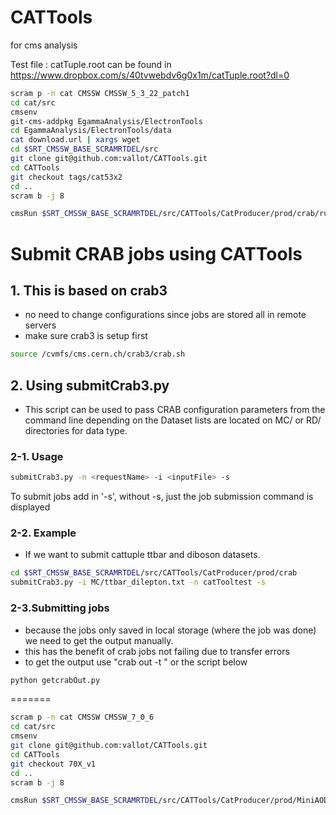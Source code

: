 CATTools
========

for cms analysis

Test file : catTuple.root can be found in https://www.dropbox.com/s/40tvwebdv6g0x1m/catTuple.root?dl=0
```bash
scram p -n cat CMSSW CMSSW_5_3_22_patch1
cd cat/src
cmsenv
git-cms-addpkg EgammaAnalysis/ElectronTools
cd EgammaAnalysis/ElectronTools/data
cat download.url | xargs wget
cd $SRT_CMSSW_BASE_SCRAMRTDEL/src
git clone git@github.com:vallot/CATTools.git
cd CATTools
git checkout tags/cat53x2
cd ..
scram b -j 8

cmsRun $SRT_CMSSW_BASE_SCRAMRTDEL/src/CATTools/CatProducer/prod/crab/runCatupling.py

```

# Submit CRAB jobs using CATTools
## 1. This is based on crab3
 - no need to change configurations since jobs are stored all in remote servers
 - make sure crab3 is setup first
```bash
source /cvmfs/cms.cern.ch/crab3/crab.sh
```

## 2. Using submitCrab3.py
- This script can be used to pass CRAB configuration parameters from the command line depending on the Dataset lists are located on MC/ or RD/ directories for data type.

### 2-1. Usage 
```bash
submitCrab3.py -n <requestName> -i <inputFile> -s
```
To submit jobs add in '-s', without -s, just the job submission command is displayed
### 2-2. Example
- If we want to submit cattuple ttbar and diboson datasets.
```bash
cd $SRT_CMSSW_BASE_SCRAMRTDEL/src/CATTools/CatProducer/prod/crab
submitCrab3.py -i MC/ttbar_dilepton.txt -n catTooltest -s 
```

### 2-3.Submitting jobs
- because the jobs only saved in local storage (where the job was done) we need to get the output manually. 
- this has the benefit of crab jobs not failing due to transfer errors
- to get the output use "crab out -t <taskdir>" or the script below
```bash
python getcrabOut.py
```
=======
```bash
scram p -n cat CMSSW CMSSW_7_0_6
cd cat/src
cmsenv
git clone git@github.com:vallot/CATTools.git
cd CATTools
git checkout 70X_v1
cd ..
scram b -j 8

cmsRun $SRT_CMSSW_BASE_SCRAMRTDEL/src/CATTools/CatProducer/prod/MiniAOD2CAT_cfg.py

```
